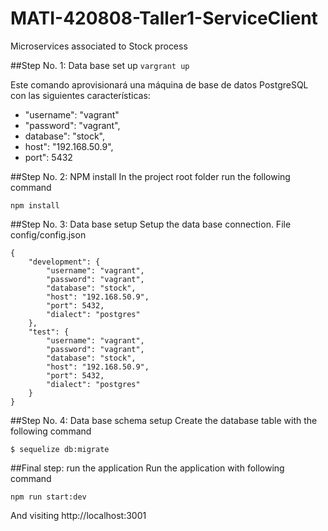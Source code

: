 # MATI-420808-Taller1-ServiceClient
Microservices associated to Stock process

##Step No. 1: Data base set up
```vargrant up```

Este comando aprovisionará una máquina de base de datos PostgreSQL con las siguientes características:

* "username": "vagrant"
* "password": "vagrant",
* database": "stock",
* host": "192.168.50.9",
* port": 5432


##Step No. 2: NPM install
In the project root folder run the following command

```npm install```


##Step No. 3: Data base setup
Setup the data base connection. File config/config.json

```
{
    "development": {
        "username": "vagrant",
        "password": "vagrant",
        "database": "stock",
        "host": "192.168.50.9",
        "port": 5432,
        "dialect": "postgres"
    },
    "test": {
        "username": "vagrant",
        "password": "vagrant",
        "database": "stock",
        "host": "192.168.50.9",
        "port": 5432,
        "dialect": "postgres"
    }
}
```


##Step No. 4: Data base schema setup
Create the database table with the following command

```$ sequelize db:migrate```


##Final step: run the application
Run the application with following command

```npm run start:dev```

And visiting http://localhost:3001
